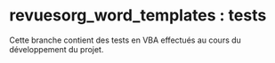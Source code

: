 # revuesorg_word_templates : tests

Cette branche contient des tests en VBA effectués au cours du développement du projet.